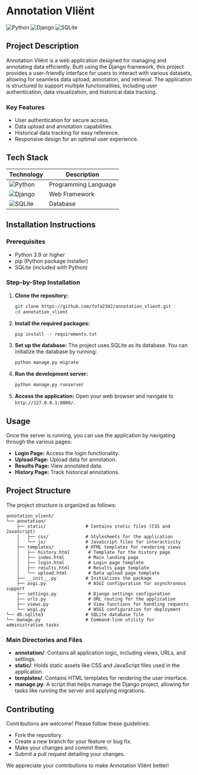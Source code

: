 # Annotation Vliënt

![Python](https://img.shields.io/badge/Python-3.9-blue.svg)
![Django](https://img.shields.io/badge/Django-3.2-green.svg)
![SQLite](https://img.shields.io/badge/SQLite-3.36.0-yellow.svg)

## Project Description

Annotation Vliënt is a web application designed for managing and annotating data efficiently. Built using the Django framework, this project provides a user-friendly interface for users to interact with various datasets, allowing for seamless data upload, annotation, and retrieval. The application is structured to support multiple functionalities, including user authentication, data visualization, and historical data tracking.

### Key Features
- User authentication for secure access.
- Data upload and annotation capabilities.
- Historical data tracking for easy reference.
- Responsive design for an optimal user experience.

## Tech Stack

| Technology | Description |
|------------|-------------|
| ![Python](https://img.shields.io/badge/Python-3.9-blue.svg) | Programming Language |
| ![Django](https://img.shields.io/badge/Django-3.2-green.svg) | Web Framework |
| ![SQLite](https://img.shields.io/badge/SQLite-3.36.0-yellow.svg) | Database |

## Installation Instructions

### Prerequisites
- Python 3.9 or higher
- pip (Python package installer)
- SQLite (included with Python)

### Step-by-Step Installation
1. **Clone the repository:**
   ```bash
   git clone https://github.com/fofa2342/annotation_vlient.git
   cd annotation_vlient
   ```

2. **Install the required packages:**
   ```bash
   pip install -r requirements.txt
   ```

3. **Set up the database:**
   The project uses SQLite as its database. You can initialize the database by running:
   ```bash
   python manage.py migrate
   ```

4. **Run the development server:**
   ```bash
   python manage.py runserver
   ```

5. **Access the application:**
   Open your web browser and navigate to `http://127.0.0.1:8000/`.

## Usage

Once the server is running, you can use the application by navigating through the various pages:
- **Login Page:** Access the login functionality.
- **Upload Page:** Upload data for annotation.
- **Results Page:** View annotated data.
- **History Page:** Track historical annotations.

## Project Structure

The project structure is organized as follows:

```
annotation_vlient/
└── annotation/
    ├── static/               # Contains static files (CSS and JavaScript)
    │   ├── css/              # Stylesheets for the application
    │   └── js/               # JavaScript files for interactivity
    ├── templates/            # HTML templates for rendering views
    │   ├── history.html       # Template for the history page
    │   ├── index.html         # Main landing page
    │   ├── login.html         # Login page template
    │   ├── results.html       # Results page template
    │   └── upload.html        # Data upload page template
    ├── __init__.py           # Initializes the package
    ├── asgi.py                # ASGI configuration for asynchronous support
    ├── settings.py            # Django settings configuration
    ├── urls.py                # URL routing for the application
    ├── views.py               # View functions for handling requests
    └── wsgi.py                # WSGI configuration for deployment
└── db.sqlite3                # SQLite database file
└── manage.py                 # Command-line utility for administrative tasks
```

### Main Directories and Files
- **annotation/**: Contains all application logic, including views, URLs, and settings.
- **static/**: Holds static assets like CSS and JavaScript files used in the application.
- **templates/**: Contains HTML templates for rendering the user interface.
- **manage.py**: A script that helps manage the Django project, allowing for tasks like running the server and applying migrations.

## Contributing

Contributions are welcome! Please follow these guidelines:
- Fork the repository.
- Create a new branch for your feature or bug fix.
- Make your changes and commit them.
- Submit a pull request detailing your changes.

We appreciate your contributions to make Annotation Vliënt better!
